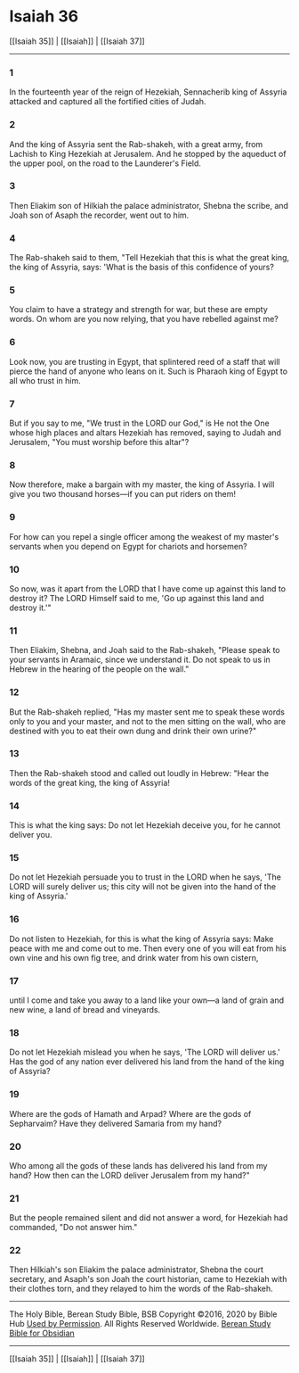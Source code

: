 # Isaiah 36

[[Isaiah 35]] | [[Isaiah]] | [[Isaiah 37]]

---

### 1
In the fourteenth year of the reign of Hezekiah, Sennacherib king of Assyria attacked and captured all the fortified cities of Judah.

### 2
And the king of Assyria sent the Rab-shakeh, with a great army, from Lachish to King Hezekiah at Jerusalem. And he stopped by the aqueduct of the upper pool, on the road to the Launderer's Field.

### 3
Then Eliakim son of Hilkiah the palace administrator, Shebna the scribe, and Joah son of Asaph the recorder, went out to him.

### 4
The Rab-shakeh said to them, "Tell Hezekiah that this is what the great king, the king of Assyria, says: 'What is the basis of this confidence of yours?

### 5
You claim to have a strategy and strength for war, but these are empty words. On whom are you now relying, that you have rebelled against me?

### 6
Look now, you are trusting in Egypt, that splintered reed of a staff that will pierce the hand of anyone who leans on it. Such is Pharaoh king of Egypt to all who trust in him.

### 7
But if you say to me, "We trust in the LORD our God," is He not the One whose high places and altars Hezekiah has removed, saying to Judah and Jerusalem, "You must worship before this altar"?

### 8
Now therefore, make a bargain with my master, the king of Assyria. I will give you two thousand horses—if you can put riders on them!

### 9
For how can you repel a single officer among the weakest of my master's servants when you depend on Egypt for chariots and horsemen?

### 10
So now, was it apart from the LORD that I have come up against this land to destroy it? The LORD Himself said to me, 'Go up against this land and destroy it.'"

### 11
Then Eliakim, Shebna, and Joah said to the Rab-shakeh, "Please speak to your servants in Aramaic, since we understand it. Do not speak to us in Hebrew in the hearing of the people on the wall."

### 12
But the Rab-shakeh replied, "Has my master sent me to speak these words only to you and your master, and not to the men sitting on the wall, who are destined with you to eat their own dung and drink their own urine?"

### 13
Then the Rab-shakeh stood and called out loudly in Hebrew: "Hear the words of the great king, the king of Assyria!

### 14
This is what the king says: Do not let Hezekiah deceive you, for he cannot deliver you.

### 15
Do not let Hezekiah persuade you to trust in the LORD when he says, 'The LORD will surely deliver us; this city will not be given into the hand of the king of Assyria.'

### 16
Do not listen to Hezekiah, for this is what the king of Assyria says: Make peace with me and come out to me. Then every one of you will eat from his own vine and his own fig tree, and drink water from his own cistern,

### 17
until I come and take you away to a land like your own—a land of grain and new wine, a land of bread and vineyards.

### 18
Do not let Hezekiah mislead you when he says, 'The LORD will deliver us.' Has the god of any nation ever delivered his land from the hand of the king of Assyria?

### 19
Where are the gods of Hamath and Arpad? Where are the gods of Sepharvaim? Have they delivered Samaria from my hand?

### 20
Who among all the gods of these lands has delivered his land from my hand? How then can the LORD deliver Jerusalem from my hand?"

### 21
But the people remained silent and did not answer a word, for Hezekiah had commanded, "Do not answer him."

### 22
Then Hilkiah's son Eliakim the palace administrator, Shebna the court secretary, and Asaph's son Joah the court historian, came to Hezekiah with their clothes torn, and they relayed to him the words of the Rab-shakeh.

---

The Holy Bible, Berean Study Bible, BSB
Copyright ©2016, 2020 by Bible Hub
[Used by Permission](https://berean.bible/terms.htm). All Rights Reserved Worldwide.
[Berean Study Bible for Obsidian](https://github.com/gapmiss/berean-study-bible-for-obsidian)

---

[[Isaiah 35]] | [[Isaiah]] | [[Isaiah 37]]

